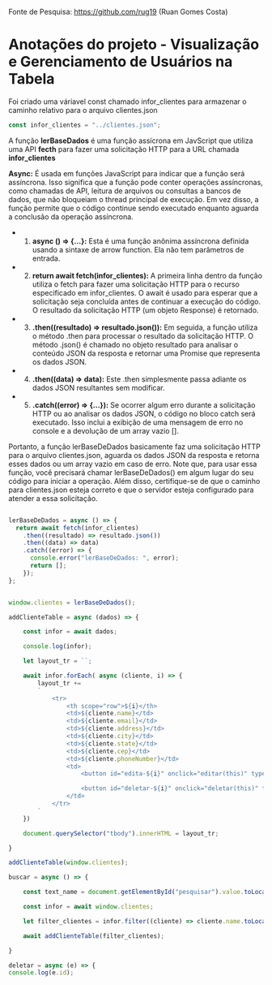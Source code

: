 Fonte de Pesquisa: https://github.com/rug19 (Ruan Gomes Costa)

# Anotações do projeto - Visualização e Gerenciamento de Usuários na Tabela

Foi criado uma váriavel const chamado infor_clientes para armazenar o caminho relativo para o arquivo clientes.json

```javascript
const infor_clientes = "../clientes.json";
```

A função **lerBaseDados** é uma função assícrona em JavScript que utiliza uma API **fecth** para fazer uma solicitação HTTP para a URL chamada **infor_clientes**

**Async:** É usada em funções JavaScript para indicar que a função será assíncrona.
Isso significa que a função pode conter operações assíncronas, como chamadas de API, leitura de arquivos ou consultas a bancos de dados, que não bloqueiam o thread principal de execução. Em vez disso, a função permite que o código continue sendo executado enquanto aguarda a conclusão da operação assíncrona.

- 1.  **async () => {...}:** Esta é uma função anônima assíncrona definida usando a sintaxe de arrow function. Ela não tem parâmetros de entrada.

- 2.  **return await fetch(infor_clientes):** A primeira linha dentro da função utiliza o fetch para fazer uma solicitação HTTP para o recurso especificado em infor_clientes. O await é usado para esperar que a solicitação seja concluída antes de continuar a execução do código. O resultado da solicitação HTTP (um objeto Response) é retornado.

- 3. **.then((resultado) => resultado.json()):** Em seguida, a função utiliza o método .then para processar o resultado da solicitação HTTP. O método .json() é chamado no objeto resultado para analisar o conteúdo JSON da resposta e retornar uma Promise que representa os dados JSON. 

- 4. **.then((data) => data):** Este .then simplesmente passa adiante os dados JSON resultantes sem modificar.

- 5. **.catch((error) => {...}):** Se ocorrer algum erro durante a solicitação HTTP ou ao analisar os dados JSON, o código no bloco catch será executado. Isso inclui a exibição de uma mensagem de erro no console e a devolução de um array vazio [].

Portanto, a função lerBaseDeDados basicamente faz uma solicitação HTTP para o arquivo clientes.json, aguarda os dados JSON da resposta e retorna esses dados ou um array vazio em caso de erro. Note que, para usar essa função, você precisará chamar lerBaseDeDados() em algum lugar do seu código para iniciar a operação. Além disso, certifique-se de que o caminho para clientes.json esteja correto e que o servidor esteja configurado para atender a essa solicitação.

```javascript

lerBaseDeDados = async () => {
  return await fetch(infor_clientes)
    .then((resultado) => resultado.json())
    .then((data) => data)
    .catch((error) => {
      console.error("lerBaseDeDados: ", error);
      return [];
    });
};
```
````javascript

window.clientes = lerBaseDeDados();

addClienteTable = async (dados) => {

    const infor = await dados;

    console.log(infor);

    let layout_tr = ``;

    await infor.forEach( async (cliente, i) => {
        layout_tr +=
        `
            <tr>
                <th scope="row">${i}</th>
                <td>${cliente.name}</td>
                <td>${cliente.email}</td>
                <td>${cliente.address}</td>
                <td>${cliente.city}</td>
                <td>${cliente.state}</td>
                <td>${cliente.cep}</td>
                <td>${cliente.phoneNumber}</td>
                <td>
                    <button id="edita-${i}" onclick="editar(this)" type="button" class="btn btn-primary">Editar</button>

                    <button id="deletar-${i}" onclick="deletar(this)" type="button" class="btn btn-danger">Deletar</button>
                </td>
            </tr>
        `
    })

    document.querySelector("tbody").innerHTML = layout_tr;

}

addClienteTable(window.clientes);

buscar = async () => {

    const text_name = document.getElementById("pesquisar").value.toLocaleLowerCase();

    const infor = await window.clientes;

    let filter_clientes = infor.filter((cliente) => cliente.name.toLocaleLowerCase().includes(text_name))

    await addClienteTable(filter_clientes);

}

deletar = async (e) => {
console.log(e.id);

